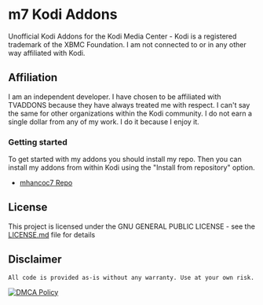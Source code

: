 # m7 Kodi Addons

Unofficial Kodi Addons for the Kodi Media Center - Kodi is a registered trademark of the XBMC Foundation. I am not connected to or in any other way affiliated with Kodi.

## Affiliation

I am an independent developer. I have chosen to be affiliated with TVADDONS because they have always treated me with respect. I can't say the same for other organizations within the Kodi community. I do not earn a single dollar from any of my work. I do it because I enjoy it.

### Getting started

To get started with my addons you should install my repo. Then you can install my addons from within Kodi using the "Install from repository" option.

* [mhancoc7 Repo](https://github.com/mhancoc7/kodi-addons/tree/master/_repo/repository.mhancoc7.public)

## License

This project is licensed under the GNU GENERAL PUBLIC LICENSE - see the [LICENSE.md](LICENSE.md) file for details

## Disclaimer

```
All code is provided as-is without any warranty. Use at your own risk.
```

[![DMCA Policy](https://img.shields.io/badge/DMCA-Policy-lightgrey.svg?style=flat-square)](https://github.com/mhancoc7/kodi-addons/DMCA.md)

